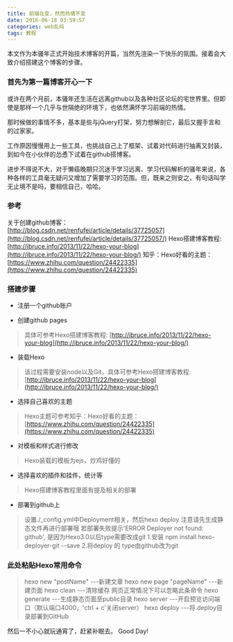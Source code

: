 ```yaml
---
title: 前端在变，然而热情不变
date: 2016-06-18 03:59:57
categories: web乱炖
tags: 教程
---
```

本文作为本骚年正式开始技术博客的开篇，当然先渲染一下快乐的氛围。接着会大致介绍搭建这个博客的步骤。
<!--more-->

### 首先为第一篇博客开心一下

或许在两个月前，本骚年还生活在远离github以及各种社区论坛的宅世界里。但即使是那样一个几乎与世隔绝的环境下，也依然满怀学习前端的热情。
<!---->
那时候做的事情不多，基本是些与jQuery打架，努力想解剖它，最后又握手言和的过家家。
<!---->
工作原因慢慢用上一些工具，也挑战自己上了框架、试着对代码进行抽离又封装，到如今在小伙伴的怂恿下试着在github搭博客。
<!---->
进步不得说不大，对于懒癌晚期只沉迷于学习远离、学习代码解析的骚年来说，各种各样的工具毫无疑问又增加了需要学习的范围。但，既来之则安之，有句话叫学无止境不是吗，要相信自己，哈哈。

### 参考

关于创建github博客：
[http://blog.csdn.net/renfufei/article/details/37725057](http://blog.csdn.net/renfufei/article/details/37725057/)
Hexo搭建博客教程: 
[http://ibruce.info/2013/11/22/hexo-your-blog](http://ibruce.info/2013/11/22/hexo-your-blog/)
知乎：Hexo好看的主题：
[https://www.zhihu.com/question/24422335](https://www.zhihu.com/question/24422335)

### 搭建步骤

- 注册一个github账户

- 创建github pages
> 具体可参考Hexo搭建博客教程: 
> [http://ibruce.info/2013/11/22/hexo-your-blog](http://ibruce.info/2013/11/22/hexo-your-blog/)

- 装载Hexo
> 该过程需要安装node以及Git，具体可参考Hexo搭建博客教程: 
> [http://ibruce.info/2013/11/22/hexo-your-blog](http://ibruce.info/2013/11/22/hexo-your-blog/)

- 选择自己喜欢的主题
> Hexo主题可参考知乎：Hexo好看的主题：
> [https://www.zhihu.com/question/24422335](https://www.zhihu.com/question/24422335)

- 对模板和样式进行修改
> Hexo装载的模板为ejs，炒鸡好懂的

- 选择喜欢的插件和挂件，统计等
> Hexo搭建博客教程里面有提及相关的部署

- 部署到github上
> 设置./_config.yml中Deployment相关，然后hexo deploy
> 注意请先生成静态文件再进行部署哦
> 若部署失败提示'ERROR Deployer not found: github', 是因为Hexo3.0以后type需要改成git
> 1.安装 npm install hexo-deployer-git --save
> 2.将deploy 的 type由github改为git

### 此处粘贴Hexo常用命令
> hexo new "postName"  ---新建文章
> hexo new page "pageName"  ---新建页面
> hexo clean  ---清除缓存 网页正常情况下可以忽略此条命令
> hexo generate  ---生成静态页面至public目录
> hexo server  ---开启预览访问端口（默认端口4000，'ctrl + c'关闭server）
> hexo deploy  ---将.deploy目录部署到GitHub

<!---->
然后一不小心就玩通宵了，赶紧补眠去。
Good Day!